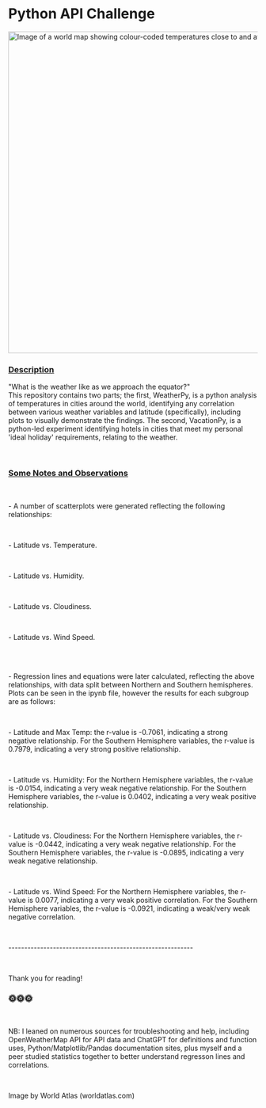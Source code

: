 <h1>Python API Challenge</h1>
<img
        src="https://www.worldatlas.com/r/w960-q80/upload/ef/4f/43/shutterstock-1445255762.jpg"
        alt="Image of a world map showing colour-coded temperatures close to and away from the equator"
        width="650"
      />
</br>
<h3><u>Description</u></h3>
<p>
"What is the weather like as we approach the equator?"
</br>
This repository contains two parts; the first, WeatherPy, is a python analysis of temperatures in cities around the world, identifying any correlation between various weather variables and latitude (specifically), including plots to visually demonstrate the findings. The second, VacationPy, is a python-led experiment identifying hotels in cities that meet my personal 'ideal holiday' requirements, relating to the weather.</p>
</br>
<h3><u>Some Notes and Observations</u></h3>
</br>
<p>- A number of scatterplots were generated reflecting the following relationships:</p> 
</br>
<p>- Latitude vs. Temperature.</p> 
</br>
<p>- Latitude vs. Humidity.</p> 
</br>
<p>- Latitude vs. Cloudiness.</p> 
</br>
<p>- Latitude vs. Wind Speed.</p> 
</br>
</br>
<p>- Regression lines and equations were later calculated, reflecting the above relationships, with data split between Northern and Southern hemispheres. Plots can be seen in the ipynb file, however the results for each subgroup are as follows:</p> 
</br>
<p>- Latitude and Max Temp:  the r-value is -0.7061, indicating a strong negative relationship. For the Southern Hemisphere variables, the r-value is 0.7979, indicating a very strong positive relationship.</p> 
</br>
<p>- Latitude vs. Humidity: For the Northern Hemisphere variables, the r-value is -0.0154, indicating a very weak negative relationship. For the Southern Hemisphere variables, the r-value is 0.0402, indicating a very weak positive relationship.</p> 
</br>
<p>- Latitude vs. Cloudiness: For the Northern Hemisphere variables, the r-value is -0.0442, indicating a very weak negative relationship. For the Southern Hemisphere variables, the r-value is -0.0895, indicating a very weak negative relationship. </p> 
</br>
<p>- Latitude vs. Wind Speed: For the Northern Hemisphere variables, the r-value is 0.0077, indicating a very weak positive correlation. For the Southern Hemisphere variables, the r-value is -0.0921, indicating a weak/very weak negative correlation. </p>
</br>
<p>----------------------------------------------------------</p> 
</br>
<p>Thank you for reading!</p> 
<h3>🌞🌞🌞</h3>
</br>
<p>NB: I leaned on numerous sources for troubleshooting and help, including OpenWeatherMap API for API data and ChatGPT for definitions and function uses, Python/Matplotlib/Pandas documentation sites, plus myself and a peer studied statistics together to better understand regresson lines and correlations.</p>
</br>
<p>Image by World Atlas (worldatlas.com)</p>